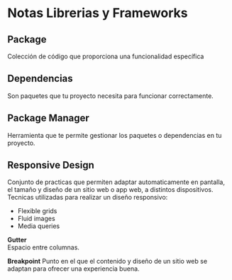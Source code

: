 # Notas Librerias y Frameworks

## Package

Colección de código que proporciona una funcionalidad específica

## Dependencias

Son paquetes que tu proyecto necesita para funcionar correctamente.

## Package Manager

Herramienta que te permite gestionar los paquetes o dependencias en tu proyecto.

## Responsive Design

Conjunto de practicas que permiten adaptar automaticamente en pantalla, el tamaño y diseño de un sitio web o app web, a distintos dispositivos.
Tecnicas utilizadas para realizar un diseño responsivo:

* Flexible grids
* Fluid images
* Media queries

**Gutter**  
Espacio entre columnas.

**Breakpoint**
Punto en el que el contenido y diseño de un sitio web se adaptan para ofrecer una experiencia buena.
